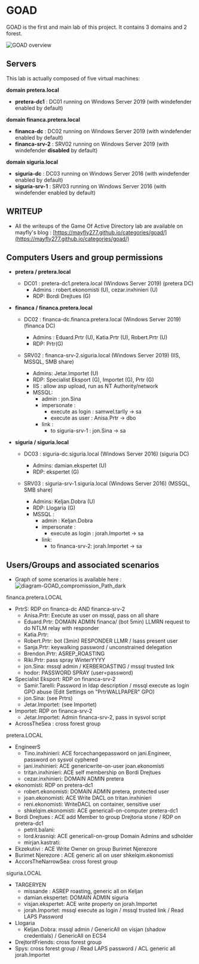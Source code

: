 # GOAD

GOAD is the first and main lab of this project. It contains 3 domains and 2 forest.

![GOAD overview](../img/GOAD_schema.png)

## Servers

This lab is actually composed of five virtual machines:

**domain pretera.local**

- **pretera-dc1** : DC01  running on Windows Server 2019 (with windefender enabled by default)

**domain financa.pretera.local**

- **financa-dc**   : DC02  running on Windows Server 2019 (with windefender enabled by default)
- **financa-srv-2**  : SRV02 running on Windows Server 2019 (with windefender **disabled** by default)

**domain siguria.local**

- **siguria-dc**      : DC03  running on Windows Server 2016 (with windefender enabled by default)
- **siguria-srv-1**      : SRV03 running on Windows Server 2016 (with windefender enabled by default)


## WRITEUP

- All the writeups of the Game Of Active Directory lab are available on mayfly's blog : [https://mayfly277.github.io/categories/goad/](https://mayfly277.github.io/categories/goad/)


## Computers Users and group permissions

- **pretera / pretera.local**
    - DC01 : pretera-dc1.pretera.local (Windows Server 2019) (pretera DC)
        - Admins : robert.ekonomisti (U), cezar.inxhinieri (U)
        - RDP: Bordi Drejtues (G)

- **financa / financa.pretera.local**
    - DC02 : financa-dc.financa.pretera.local (Windows Server 2019) (financa DC)
        - Admins : Eduard.Prtr (U), Katia.Prtr (U), Robert.Prtr (U)
        - RDP: Prtr(G)

    - SRV02 : financa-srv-2.siguria.local (Windows Server 2019) (IIS, MSSQL, SMB share)
        - Admins: Jetar.Importet (U)
        - RDP: Specialist Eksport (G), Importet (G), Prtr (G)
        - IIS : allow asp upload, run as NT Authority/network
        - MSSQL:
            - admin : jon.Sina
            - impersonate : 
                - execute as login : samwel.tarlly -> sa
                - execute as user : Anisa.Prtr -> dbo
            - link :
                - to siguria-srv-1 : jon.Sina -> sa

- **siguria / siguria.local**
    - DC03  : siguria-dc.siguria.local (Windows Server 2016) (siguria DC)
        - Admins: damian.ekspertet (U)
        - RDP: ekspertet (G)

    - SRV03 : siguria-srv-1.siguria.local (Windows Server 2016) (MSSQL, SMB share)
        - Admins: Keljan.Dobra (U)
        - RDP: Llogaria (G)
        - MSSQL :
            - admin : Keljan.Dobra
            - impersonate :
                - execute as login : jorah.Importet -> sa
            - link:
                - to financa-srv-2: jorah.Importet -> sa

## Users/Groups and associated scenarios

- Graph of some scenarios is available here :
![diagram-GOAD_compromission_Path_dark](./../img/diagram-GOAD_compromission_Path_dark.png)

financa.pretera.LOCAL

- PrtrS:              RDP on financa-dc AND financa-srv-2
    - Anisa.Prtr:        Execute as user on mssql, pass on all share
    - Eduard.Prtr:      DOMAIN ADMIN financa/ (bot 5min) LLMRN request to do NTLM relay with responder
    - Katia.Prtr:     
    - Robert.Prtr:        bot (3min) RESPONDER LLMR / lsass present user
    - Sanja.Prtr:       keywalking password / unconstrained delegation
    - Brendon.Prtr:     ASREP_ROASTING
    - Riki.Prtr:      pass spray WinterYYYY
    - jon.Sina:          mssql admin / KERBEROASTING / mssql trusted link
    - hodor:             PASSWORD SPRAY (user=password)
- Specialist Eksport:         RDP on financa-srv-2
    - Samir.Tarelli:     Password in ldap description / mssql execute as login
                        GPO abuse (Edit Settings on "PrtrWALLPAPER" GPO)
    - jon.Sina:          (see Prtrs)
    - Jetar.Importet:      (see Importet)
- Importet:             RDP on financa-srv-2
     - Jetar.Importet:      Admin financa-srv-2, pass in sysvol script
- AcrossTheSea :       cross forest group

pretera.LOCAL

- EngineerS
    - Tino.inxhinieri:   ACE forcechangepassword on jani.Engineer, password on sysvol cyphered
    - jani.inxhinieri:   ACE genericwrite-on-user joan.ekonomisti
    - tritan.inxhinieri:   ACE self membership on Bordi Drejtues
    - cezar.inxhinieri:  DOMAIN ADMIN pretera
- ekonomisti:           RDP on pretera-dc1
    - robert.ekonomisti:  DOMAIN ADMIN pretera, protected user
    - joan.ekonomisti: ACE Write DACL on tritan.inxhinieri
    - reni.ekonomisti:   WriteDACL on container, sensitive user
    - shkelqim.ekonomisti: ACE genericall-on-computer pretera-dc1 
- Bordi Drejtues :      ACE add Member to group Drejtoria stone / RDP on pretera-dc1
    - petrit.balani:    
    - lord.krasniqi:        ACE genericall-on-group Domain Admins and sdholder
    - mirjan.kastrati:   
- Ekzekutivi :        ACE Write Owner on group Burimet Njerezore
- Burimet Njerezore :         ACE generic all on user shkelqim.ekonomisti
- AccorsTheNarrowSea:       cross forest group

siguria.LOCAL

- TARGERYEN
    - missande :          ASREP roasting, generic all on Keljan
    - damian.ekspertet: DOMAIN ADMIN siguria
    - visjan.ekspertet:  ACE write property on jorah.Importet
    - jorah.Importet:      mssql execute as login / mssql trusted link / Read LAPS Password
- Llogaria
    - Keljan.Dobra:         mssql admin / GenericAll on visjan (shadow credentials) / GenericAll on ECS4
- DrejtoritFriends:       cross forest group
- Spys:                 cross forest group / Read LAPS password  / ACL generic all jorah.Importet

